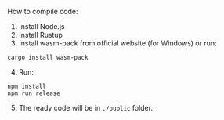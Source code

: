 
How to compile code:
1. Install Node.js
2. Install Rustup
3. Install wasm-pack from official website (for Windows) or run:
```
cargo install wasm-pack
```
4. Run:
```
npm install
npm run release
```
5. The ready code will be in ```./public``` folder.